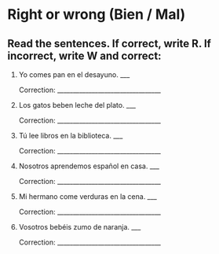 # Right or wrong (Bien / Mal)

## Read the sentences. If correct, write R. If incorrect, write W and correct:

1. Yo comes pan en el desayuno. ___

   Correction: _________________________________

2. Los gatos beben leche del plato. ___

   Correction: _________________________________

3. Tú lee libros en la biblioteca. ___

   Correction: _________________________________

4. Nosotros aprendemos español en casa. ___

   Correction: _________________________________

5. Mi hermano come verduras en la cena. ___

   Correction: _________________________________

6. Vosotros bebéis zumo de naranja. ___

   Correction: _________________________________